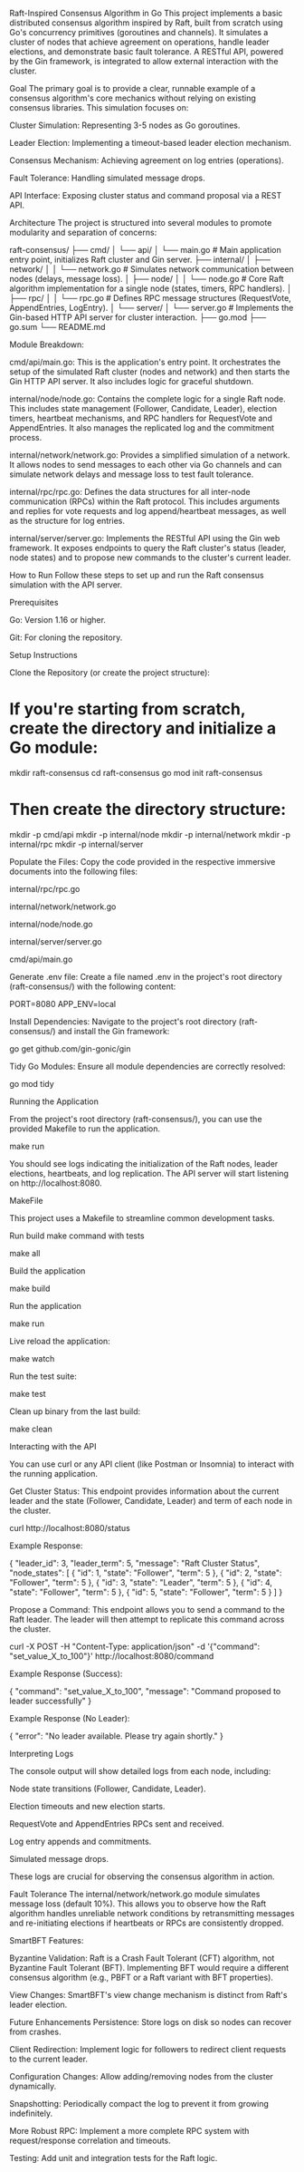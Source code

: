 Raft-Inspired Consensus Algorithm in Go
This project implements a basic distributed consensus algorithm inspired by Raft, built from scratch using Go's concurrency primitives (goroutines and channels). It simulates a cluster of nodes that achieve agreement on operations, handle leader elections, and demonstrate basic fault tolerance. A RESTful API, powered by the Gin framework, is integrated to allow external interaction with the cluster.

Goal
The primary goal is to provide a clear, runnable example of a consensus algorithm's core mechanics without relying on existing consensus libraries. This simulation focuses on:

Cluster Simulation: Representing 3-5 nodes as Go goroutines.

Leader Election: Implementing a timeout-based leader election mechanism.

Consensus Mechanism: Achieving agreement on log entries (operations).

Fault Tolerance: Handling simulated message drops.

API Interface: Exposing cluster status and command proposal via a REST API.

Architecture
The project is structured into several modules to promote modularity and separation of concerns:

raft-consensus/
├── cmd/
│   └── api/
│       └── main.go           # Main application entry point, initializes Raft cluster and Gin server.
├── internal/
│   ├── network/
│   │   └── network.go        # Simulates network communication between nodes (delays, message loss).
│   ├── node/
│   │   └── node.go           # Core Raft algorithm implementation for a single node (states, timers, RPC handlers).
│   ├── rpc/
│   │   └── rpc.go            # Defines RPC message structures (RequestVote, AppendEntries, LogEntry).
│   └── server/
│       └── server.go         # Implements the Gin-based HTTP API server for cluster interaction.
├── go.mod
├── go.sum
└── README.md

Module Breakdown:

cmd/api/main.go: This is the application's entry point. It orchestrates the setup of the simulated Raft cluster (nodes and network) and then starts the Gin HTTP API server. It also includes logic for graceful shutdown.

internal/node/node.go: Contains the complete logic for a single Raft node. This includes state management (Follower, Candidate, Leader), election timers, heartbeat mechanisms, and RPC handlers for RequestVote and AppendEntries. It also manages the replicated log and the commitment process.

internal/network/network.go: Provides a simplified simulation of a network. It allows nodes to send messages to each other via Go channels and can simulate network delays and message loss to test fault tolerance.

internal/rpc/rpc.go: Defines the data structures for all inter-node communication (RPCs) within the Raft protocol. This includes arguments and replies for vote requests and log append/heartbeat messages, as well as the structure for log entries.

internal/server/server.go: Implements the RESTful API using the Gin web framework. It exposes endpoints to query the Raft cluster's status (leader, node states) and to propose new commands to the cluster's current leader.

How to Run
Follow these steps to set up and run the Raft consensus simulation with the API server.

Prerequisites

Go: Version 1.16 or higher.

Git: For cloning the repository.

Setup Instructions

Clone the Repository (or create the project structure):

# If you're starting from scratch, create the directory and initialize a Go module:
mkdir raft-consensus
cd raft-consensus
go mod init raft-consensus

# Then create the directory structure:
mkdir -p cmd/api
mkdir -p internal/node
mkdir -p internal/network
mkdir -p internal/rpc
mkdir -p internal/server

Populate the Files:
Copy the code provided in the respective immersive documents into the following files:

internal/rpc/rpc.go

internal/network/network.go

internal/node/node.go

internal/server/server.go

cmd/api/main.go

Generate .env file:
Create a file named .env in the project's root directory (raft-consensus/) with the following content:

PORT=8080
APP_ENV=local

Install Dependencies:
Navigate to the project's root directory (raft-consensus/) and install the Gin framework:

go get github.com/gin-gonic/gin

Tidy Go Modules:
Ensure all module dependencies are correctly resolved:

go mod tidy

Running the Application

From the project's root directory (raft-consensus/), you can use the provided Makefile to run the application.

make run

You should see logs indicating the initialization of the Raft nodes, leader elections, heartbeats, and log replication. The API server will start listening on http://localhost:8080.

MakeFile

This project uses a Makefile to streamline common development tasks.

Run build make command with tests

make all

Build the application

make build

Run the application

make run

Live reload the application:

make watch

Run the test suite:

make test

Clean up binary from the last build:

make clean

Interacting with the API

You can use curl or any API client (like Postman or Insomnia) to interact with the running application.

Get Cluster Status:
This endpoint provides information about the current leader and the state (Follower, Candidate, Leader) and term of each node in the cluster.

curl http://localhost:8080/status

Example Response:

{
  "leader_id": 3,
  "leader_term": 5,
  "message": "Raft Cluster Status",
  "node_states": [
    {
      "id": 1,
      "state": "Follower",
      "term": 5
    },
    {
      "id": 2,
      "state": "Follower",
      "term": 5
    },
    {
      "id": 3,
      "state": "Leader",
      "term": 5
    },
    {
      "id": 4,
      "state": "Follower",
      "term": 5
    },
    {
      "id": 5,
      "state": "Follower",
      "term": 5
    }
  ]
}

Propose a Command:
This endpoint allows you to send a command to the Raft leader. The leader will then attempt to replicate this command across the cluster.

curl -X POST -H "Content-Type: application/json" -d '{"command": "set_value_X_to_100"}' http://localhost:8080/command

Example Response (Success):

{
  "command": "set_value_X_to_100",
  "message": "Command proposed to leader successfully"
}

Example Response (No Leader):

{
  "error": "No leader available. Please try again shortly."
}

Interpreting Logs

The console output will show detailed logs from each node, including:

Node state transitions (Follower, Candidate, Leader).

Election timeouts and new election starts.

RequestVote and AppendEntries RPCs sent and received.

Log entry appends and commitments.

Simulated message drops.

These logs are crucial for observing the consensus algorithm in action.

Fault Tolerance
The internal/network/network.go module simulates message loss (default 10%). This allows you to observe how the Raft algorithm handles unreliable network conditions by retransmitting messages and re-initiating elections if heartbeats or RPCs are consistently dropped.

SmartBFT Features:

Byzantine Validation: Raft is a Crash Fault Tolerant (CFT) algorithm, not Byzantine Fault Tolerant (BFT). Implementing BFT would require a different consensus algorithm (e.g., PBFT or a Raft variant with BFT properties).

View Changes: SmartBFT's view change mechanism is distinct from Raft's leader election.

Future Enhancements
Persistence: Store logs on disk so nodes can recover from crashes.

Client Redirection: Implement logic for followers to redirect client requests to the current leader.

Configuration Changes: Allow adding/removing nodes from the cluster dynamically.

Snapshotting: Periodically compact the log to prevent it from growing indefinitely.

More Robust RPC: Implement a more complete RPC system with request/response correlation and timeouts.

Testing: Add unit and integration tests for the Raft logic.

